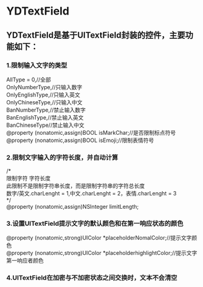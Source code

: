 # YDTextField
## YDTextField是基于UITextField封装的控件，主要功能如下：<br>
### 1.限制输入文字的类型 <br>
AllType = 0,//全部 <br>
OnlyNumberType,//只输入数字 <br>
OnlyEnglishType,//只输入英文 <br>
OnlyChineseType,//只输入中文 <br>
BanNumberType,//禁止输入数字 <br>
BanEnglishType,//禁止输入英文 <br>
BanChineseType//禁止输入中文 <br>
@property (nonatomic,assign)BOOL isMarkChar;//是否限制标点符号 <br>
@property (nonatomic,assign)BOOL isEmoji;//限制表情符号 <br>
### 2.限制文字输入的字符长度，并自动计算 <br>
/* <br>
 限制字符 字符长度 <br>
 此限制不是限制字符串长度，而是限制字符串的字符总长度 <br>
 数字/英文.charLenght = 1,中文.charLenght = 2，表情.charLenght = 3 <br>
 */ <br>
@property (nonatomic,assign)NSInteger limitLength; <br>
### 3.设置UITextField提示文字的默认颜色和在第一响应状态的颜色 <br>
@property (nonatomic,strong)UIColor *placeholderNomalColor;//提示文字颜色 <br>
@property (nonatomic,strong)UIColor *placeholderhighlightColor;//提示文字第一响应者颜色 <br>
### 4.UITextField在加密与不加密状态之间交换时，文本不会清空 <br>
